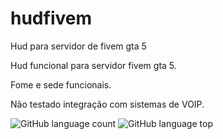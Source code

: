 # hudfivem
Hud para servidor de fivem gta 5

Hud funcional para servidor fivem gta 5.

Fome e sede funcionais.

Não testado integração com sistemas de VOIP.

![GitHub language count](https://img.shields.io/github/languages/count/jeangondorek/hudfivem?color=blue&style=for-the-badge)
![GitHub language top](https://img.shields.io/github/languages/top/jeangondorek/hudfivem?style=for-the-badge)
